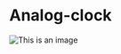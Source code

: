 # Analog-clock

![This is an image](https://github.com/zenginnfurkan/Analog-clock/blob/master/screen-1.PNG)
